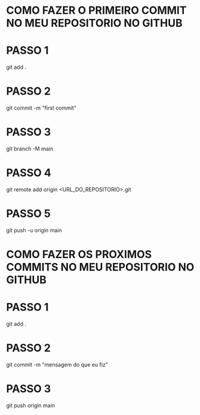 # COMO FAZER O PRIMEIRO COMMIT NO MEU REPOSITORIO NO GITHUB #

# PASSO 1
git add .

# PASSO 2
git commit -m "first commit"

# PASSO 3
git branch -M main

# PASSO 4
git remote add origin <URL_DO_REPOSITORIO>.git

# PASSO 5
git push -u origin main


# COMO FAZER OS PROXIMOS COMMITS NO MEU REPOSITORIO NO GITHUB #

# PASSO 1
git add .

# PASSO 2
git commit -m "mensagem do que eu fiz"

# PASSO 3
git push origin main